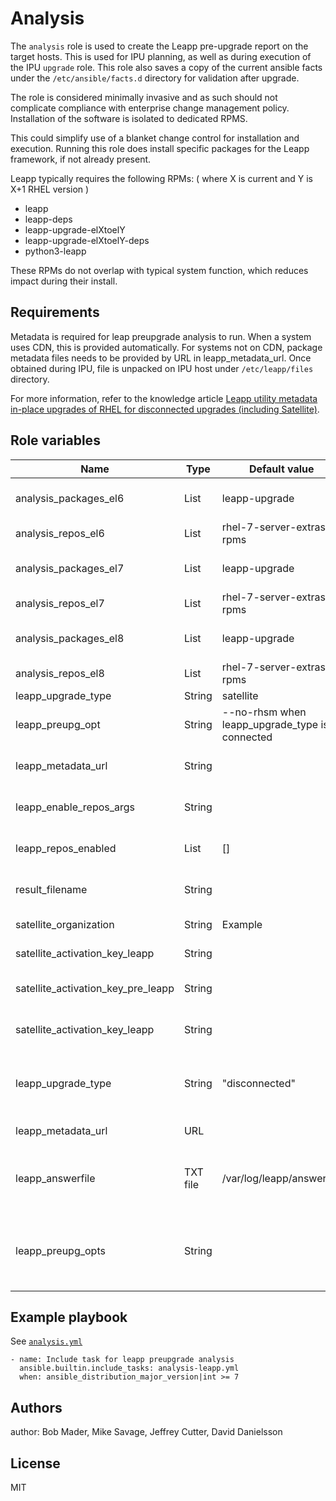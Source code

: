 # Analysis

The `analysis` role is used to create the Leapp pre-upgrade report on the target hosts. This is used for IPU planning, as well as during execution of the IPU `upgrade` role.
This role also saves a copy of the current ansible facts under the `/etc/ansible/facts.d` directory for validation after upgrade.

The role is considered minimally invasive and as such should not complicate compliance with enterprise change management policy.  Installation of the software is isolated to dedicated RPMS.

This could simplify use of a blanket change control for installation and execution. Running this role does install specific packages for the Leapp framework, if not already present.

Leapp typically requires the following RPMs:  ( where X is current and Y is X+1 RHEL version )
 - leapp
 - leapp-deps
 - leapp-upgrade-elXtoelY
 - leapp-upgrade-elXtoelY-deps
 - python3-leapp

These RPMs do not overlap with typical system function, which reduces impact during their install.

## Requirements

Metadata is required for leap preupgrade analysis to run.  When a system uses CDN, this is provided automatically.  For systems not on CDN, package metadata files needs to be provided by URL in leapp_metadata_url. Once obtained during IPU, file is unpacked on IPU host under `/etc/leapp/files` directory.

For more information, refer to the knowledge article [Leapp utility metadata in-place upgrades of RHEL for disconnected upgrades (including Satellite)](https://access.redhat.com/articles/3664871).

## Role variables

| Name                  | Type | Default value         | Description                                         |
|-----------------------|------|-------------------------|-------------------------------------------------|
| analysis_packages_el6 | List | leapp-upgrade             | RPMS that need to be installed for IPU to RHEL7 |
| analysis_repos_el6    | List | rhel-7-server-extras-rpms | Repo to be enabled for IPU to RHEL7             |
| analysis_packages_el7 | List | leapp-upgrade             | RPMS that need to be installed for IPU to RHEL7 |
| analysis_repos_el7    | List | rhel-7-server-extras-rpms | Repo to be enabled for IPU to RHEL7 |
| analysis_packages_el8 | List | leapp-upgrade | RPMS that need to be installed for IPU to RHEL8 |
| analysis_repos_el8 | List | rhel-7-server-extras-rpms | Repo to be enabled for IPU to RHEL7             |
| leapp_upgrade_type    | String  | satellite | satellite, cdn or rhui |
| leapp_preupg_opt | String | --no-rhsm when leapp_upgrade_type is connected | Upstream repository usage - whether to use RHSM |
| leapp_metadata_url      | String |  | URL to the leapp metadata, usually over https   |
| leapp_enable_repos_args | String |  | --enablerepo (leapp_repos_enabled) or blank |
| leapp_repos_enabled    | List | [] | Satellite repo for the satellite client RPM install |
| result_filename | String |  | Path to file for the output of leapp (preupg) |
| satellite_organization  | String | Example | Organization used in Satellite definition |
| satellite_activation_key_leapp | String |  | Key used to identify activation key |
| satellite_activation_key_pre_leapp | String |  | initial state of subscriptions and svc level |
| satellite_activation_key_leapp     | String |  | Post-IPU state of subscriptions and svc level |
| leapp_upgrade_type      | String | "disconnected"| Set to "connected" for hosts registered with Red Hat Subscription Manager and Red Hat CDN package repos. |
| leapp_metadata_url | URL | | See Requirements section above. |
| leapp_answerfile | TXT file | /var/log/leapp/answerfile | Optional - Source for Alternate AnswerFile needed during leapp process while upgrading  |
| leapp_preupg_opts | String | | Optional string to define command line options to be passed to the `leapp` command when running the pre-upgrade. |

## Example playbook

See [`analysis.yml`](../../playbooks/analysis.yml)
```
- name: Include task for leapp preupgrade analysis
  ansible.builtin.include_tasks: analysis-leapp.yml
  when: ansible_distribution_major_version|int >= 7
```

## Authors
author: Bob Mader, Mike Savage, Jeffrey Cutter, David Danielsson

## License

MIT
